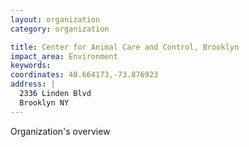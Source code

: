 ```yaml
---
layout: organization
category: organization

title: Center for Animal Care and Control, Brooklyn
impact_area: Environment
keywords: 
coordinates: 40.664173,-73.876923
address: |
  2336 Linden Blvd
  Brooklyn NY 
---
```

Organization's overview

